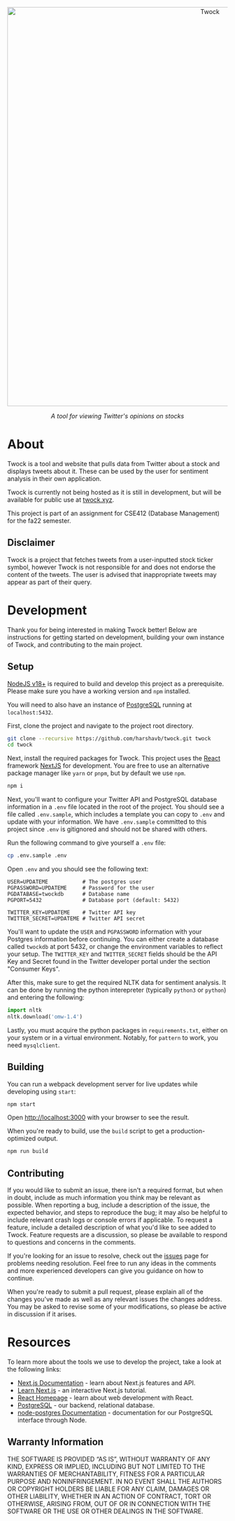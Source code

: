 <p align="center"><img width="911" alt="Twock" src="https://user-images.githubusercontent.com/16968917/205165074-93f58a12-3965-4cc4-b071-b6ac02be6a83.png" /></p>

<p align="center"><i>A tool for viewing Twitter's opinions on stocks</i></p>

# About

Twock is a tool and website that pulls data from Twitter about a stock and displays tweets about it. These can be used by the user for sentiment analysis in their own application.

Twock is currently not being hosted as it is still in development, but will be available for public use at [twock.xyz](https://twock.xyz/).

This project is part of an assignment for CSE412 (Database Management) for the fa22 semester.

## Disclaimer

Twock is a project that fetches tweets from a user-inputted stock ticker symbol, however Twock is not responsible for and does not endorse the content of the tweets. The user is advised that inappropriate tweets may appear as part of their query.

# Development

Thank you for being interested in making Twock better! Below are instructions for getting started on development, building your own instance of Twock, and contributing to the main project.

## Setup

[NodeJS v18+](https://nodejs.org/download/release/latest-v18.x/) is required to build and develop this project as a prerequisite. Please make sure you have a working version and `npm` installed.

You will need to also have an instance of [PostgreSQL](https://www.postgresql.org/) running at `localhost:5432`.

First, clone the project and navigate to the project root directory.
```sh
git clone --recursive https://github.com/harshavb/twock.git twock
cd twock
```

Next, install the required packages for Twock. This project uses the [React](https://reactjs.org/) framework [NextJS](https://nextjs.org/) for development. You are free to use an alternative package manager like `yarn` or `pnpm`, but by default we use `npm`.
```sh
npm i
```

Next, you'll want to configure your Twitter API and PostgreSQL database information in a `.env` file located in the root of the project. You should see a file called `.env.sample`, which includes a template you can copy to `.env` and update with your information. We have `.env.sample` committed to this project since `.env` is gitignored and should not be shared with others.

Run the following command to give yourself a `.env` file:
```sh
cp .env.sample .env
```

Open `.env` and you should see the following text:

```
USER=UPDATEME           # The postgres user
PGPASSWORD=UPDATEME     # Password for the user
PGDATABASE=twockdb      # Database name
PGPORT=5432             # Database port (default: 5432)

TWITTER_KEY=UPDATEME    # Twitter API key
TWITTER_SECRET=UPDATEME # Twitter API secret
```

You'll want to update the `USER` and `PGPASSWORD` information with your Postgres information before continuing. You can either create a database called `twockdb` at port 5432, or change the environment variables to reflect your setup. The `TWITTER_KEY` and `TWITTER_SECRET` fields should be the API Key and Secret found in the Twitter developer portal under the section "Consumer Keys".

After this, make sure to get the required NLTK data for sentiment analysis. It can be done by running the python interepreter (typically `python3` or `python`) and entering the following:
```py
import nltk
nltk.download('omw-1.4')
```

Lastly, you must acquire the python packages in `requirements.txt`, either on your system or in a virtual environment. Notably, for `pattern` to work, you need `mysqlclient`.

## Building

You can run a webpack development server for live updates while developing using `start`:
```sh
npm start
```

Open [http://localhost:3000](http://localhost:3000) with your browser to see the result.

When you're ready to build, use the `build` script to get a production-optimized output.
```sh
npm run build
```

## Contributing

If you would like to submit an issue, there isn't a required format, but when in doubt, include as much information you think may be relevant as possible. When reporting a bug, include a description of the issue, the expected behavior, and steps to reproduce the bug; it may also be helpful to include relevant crash logs or console errors if applicable. To request a feature, include a detailed description of what you'd like to see added to Twock. Feature requests are a discussion, so please be available to respond to questions and concerns in the comments.

If you're looking for an issue to resolve, check out the [issues](https://github.com/harshavb/twock/issues) page for problems needing resolution. Feel free to run any ideas in the comments and more experienced developers can give you guidance on how to continue.

When you're ready to submit a pull request, please explain all of the changes you've made as well as any relevant issues the changes address. You may be asked to revise some of your modifications, so please be active in discussion if it arises.

# Resources

To learn more about the tools we use to develop the project, take a look at the following links:

- [Next.js Documentation](https://nextjs.org/docs) - learn about Next.js features and API.
- [Learn Next.js](https://nextjs.org/learn) - an interactive Next.js tutorial.
- [React Homepage](https://reactjs.org) - learn about web development with React.
- [PostgreSQL](https://postgresql.org) - our backend, relational database.
- [node-postgres Documentation](https://node-postgres.com/) - documentation for our PostgreSQL interface through Node.

## Warranty Information

THE SOFTWARE IS PROVIDED “AS IS”, WITHOUT WARRANTY OF ANY KIND, EXPRESS OR IMPLIED, INCLUDING BUT NOT LIMITED TO THE WARRANTIES OF MERCHANTABILITY, FITNESS FOR A PARTICULAR PURPOSE AND NONINFRINGEMENT. IN NO EVENT SHALL THE AUTHORS OR COPYRIGHT HOLDERS BE LIABLE FOR ANY CLAIM, DAMAGES OR OTHER LIABILITY, WHETHER IN AN ACTION OF CONTRACT, TORT OR OTHERWISE, ARISING FROM, OUT OF OR IN CONNECTION WITH THE SOFTWARE OR THE USE OR OTHER DEALINGS IN THE SOFTWARE.

